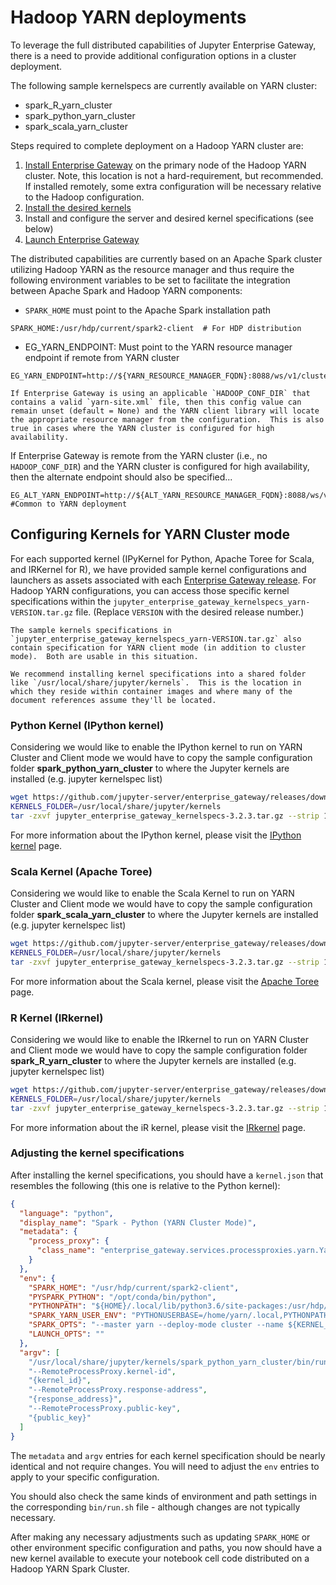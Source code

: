 # Hadoop YARN deployments

To leverage the full distributed capabilities of Jupyter Enterprise Gateway, there is a need to provide additional configuration options in a cluster deployment.

The following sample kernelspecs are currently available on YARN cluster:

- spark_R_yarn_cluster
- spark_python_yarn_cluster
- spark_scala_yarn_cluster

Steps required to complete deployment on a Hadoop YARN cluster are:

1. [Install Enterprise Gateway](installing-eg.md) on the primary node of the Hadoop YARN cluster. Note, this location is not a hard-requirement, but recommended. If installed remotely, some extra configuration will be necessary relative to the Hadoop configuration.
1. [Install the desired kernels](installing-kernels.md)
1. Install and configure the server and desired kernel specifications (see below)
1. [Launch Enterprise Gateway](launching-eg.md)

The distributed capabilities are currently based on an Apache Spark cluster utilizing Hadoop YARN as the resource manager and thus require the following environment variables to be set to facilitate the integration between Apache Spark and Hadoop YARN components:

- `SPARK_HOME` must point to the Apache Spark installation path

```
SPARK_HOME:/usr/hdp/current/spark2-client  # For HDP distribution
```

- EG_YARN_ENDPOINT: Must point to the YARN resource manager endpoint if remote from YARN cluster

```
EG_YARN_ENDPOINT=http://${YARN_RESOURCE_MANAGER_FQDN}:8088/ws/v1/cluster
```

```{note}
If Enterprise Gateway is using an applicable `HADOOP_CONF_DIR` that contains a valid `yarn-site.xml` file, then this config value can remain unset (default = None) and the YARN client library will locate the appropriate resource manager from the configuration.  This is also true in cases where the YARN cluster is configured for high availability.
```

If Enterprise Gateway is remote from the YARN cluster (i.e., no `HADOOP_CONF_DIR`) and the YARN cluster is configured for high availability, then the alternate endpoint should also be specified...

```
EG_ALT_YARN_ENDPOINT=http://${ALT_YARN_RESOURCE_MANAGER_FQDN}:8088/ws/v1/cluster #Common to YARN deployment
```

## Configuring Kernels for YARN Cluster mode

For each supported kernel (IPyKernel for Python, Apache Toree for Scala, and IRKernel for R), we have provided sample kernel configurations and launchers as assets associated with each [Enterprise Gateway release](https://github.com/jupyter-server/enterprise_gateway/releases). For Hadoop YARN configurations, you can access those specific kernel specifications within the `jupyter_enterprise_gateway_kernelspecs_yarn-VERSION.tar.gz` file. (Replace `VERSION` with the desired release number.)

```{note}
The sample kernels specifications in `jupyter_enterprise_gateway_kernelspecs_yarn-VERSION.tar.gz` also contain specification for YARN client mode (in addition to cluster mode).  Both are usable in this situation.
```

```{tip}
We recommend installing kernel specifications into a shared folder like `/usr/local/share/jupyter/kernels`.  This is the location in which they reside within container images and where many of the document references assume they'll be located.
```

### Python Kernel (IPython kernel)

Considering we would like to enable the IPython kernel to run on YARN Cluster and Client mode we would have to copy the sample configuration folder **spark_python_yarn_cluster** to where the Jupyter kernels are installed (e.g. jupyter kernelspec list)

```bash
wget https://github.com/jupyter-server/enterprise_gateway/releases/download/v3.2.3/jupyter_enterprise_gateway_kernelspecs-3.2.3.tar.gz
KERNELS_FOLDER=/usr/local/share/jupyter/kernels
tar -zxvf jupyter_enterprise_gateway_kernelspecs-3.2.3.tar.gz --strip 1 --directory $KERNELS_FOLDER/spark_python_yarn_cluster/ spark_python_yarn_cluster/
```

For more information about the IPython kernel, please visit the [IPython kernel](https://ipython.readthedocs.io/en/stable/) page.

### Scala Kernel (Apache Toree)

Considering we would like to enable the Scala Kernel to run on YARN Cluster and Client mode we would have to copy the sample configuration folder **spark_scala_yarn_cluster** to where the Jupyter kernels are installed (e.g. jupyter kernelspec list)

```bash
wget https://github.com/jupyter-server/enterprise_gateway/releases/download/v3.2.3/jupyter_enterprise_gateway_kernelspecs-3.2.3.tar.gz
KERNELS_FOLDER=/usr/local/share/jupyter/kernels
tar -zxvf jupyter_enterprise_gateway_kernelspecs-3.2.3.tar.gz --strip 1 --directory $KERNELS_FOLDER/spark_scala_yarn_cluster/ spark_scala_yarn_cluster/
```

For more information about the Scala kernel, please visit the [Apache Toree](https://toree.apache.org/) page.

### R Kernel (IRkernel)

Considering we would like to enable the IRkernel to run on YARN Cluster and Client mode we would have to copy the sample configuration folder **spark_R_yarn_cluster** to where the Jupyter kernels are installed (e.g. jupyter kernelspec list)

```Bash
wget https://github.com/jupyter-server/enterprise_gateway/releases/download/v3.2.3/jupyter_enterprise_gateway_kernelspecs-3.2.3.tar.gz
KERNELS_FOLDER=/usr/local/share/jupyter/kernels
tar -zxvf jupyter_enterprise_gateway_kernelspecs-3.2.3.tar.gz --strip 1 --directory $KERNELS_FOLDER/spark_R_yarn_cluster/ spark_R_yarn_cluster/
```

For more information about the iR kernel, please visit the [IRkernel](https://irkernel.github.io/) page.

### Adjusting the kernel specifications

After installing the kernel specifications, you should have a `kernel.json` that resembles the following (this one is relative to the Python kernel):

```json
{
  "language": "python",
  "display_name": "Spark - Python (YARN Cluster Mode)",
  "metadata": {
    "process_proxy": {
      "class_name": "enterprise_gateway.services.processproxies.yarn.YarnClusterProcessProxy"
    }
  },
  "env": {
    "SPARK_HOME": "/usr/hdp/current/spark2-client",
    "PYSPARK_PYTHON": "/opt/conda/bin/python",
    "PYTHONPATH": "${HOME}/.local/lib/python3.6/site-packages:/usr/hdp/current/spark2-client/python:/usr/hdp/current/spark2-client/python/lib/py4j-0.10.6-src.zip",
    "SPARK_YARN_USER_ENV": "PYTHONUSERBASE=/home/yarn/.local,PYTHONPATH=${HOME}/.local/lib/python3.6/site-packages:/usr/hdp/current/spark2-client/python:/usr/hdp/current/spark2-client/python/lib/py4j-0.10.6-src.zip,PATH=/opt/conda/bin:$PATH",
    "SPARK_OPTS": "--master yarn --deploy-mode cluster --name ${KERNEL_ID:-ERROR__NO__KERNEL_ID} --conf spark.yarn.submit.waitAppCompletion=false",
    "LAUNCH_OPTS": ""
  },
  "argv": [
    "/usr/local/share/jupyter/kernels/spark_python_yarn_cluster/bin/run.sh",
    "--RemoteProcessProxy.kernel-id",
    "{kernel_id}",
    "--RemoteProcessProxy.response-address",
    "{response_address}",
    "--RemoteProcessProxy.public-key",
    "{public_key}"
  ]
}
```

The `metadata` and `argv` entries for each kernel specification should be nearly identical and not require changes. You will need to adjust the `env` entries to apply to your specific configuration.

You should also check the same kinds of environment and path settings in the corresponding `bin/run.sh` file - although changes are not typically necessary.

After making any necessary adjustments such as updating `SPARK_HOME` or other environment specific configuration and paths, you now should have a new kernel available to execute your notebook cell code distributed on a Hadoop YARN Spark Cluster.

